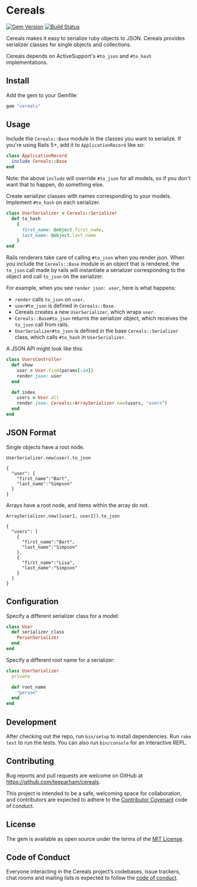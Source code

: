 # Cereals

[![Gem Version](https://badge.fury.io/rb/cereals.svg)][gem]
[![Build Status](https://travis-ci.org/teeparham/cereals.svg?branch=master)][build]

[gem]: http://rubygems.org/gems/cereals
[build]: https://travis-ci.org/teeparham/cereals

Cereals makes it easy to serialize ruby objects to JSON.
Cereals provides serializer classes for single objects and collections.

Cereals depends on ActiveSupport's `#to_json` and `#to_hash` implementations.

## Install

Add the gem to your Gemfile:

```ruby
gem "cereals"
```

## Usage

Include the `Cereals::Base` module in the classes you want to serialize.
If you're using Rails 5+, add it to `ApplicationRecord` like so:

```ruby
class ApplicationRecord
  include Cereals::Base
end
```

Note: the above `include` will override `#to_json` for all models, so if you don't
want that to happen, do something else.

Create serializer classes with names corresponding to your models.
Implement `#to_hash` on each serializer.

```ruby
class UserSerializer < Cereals::Serializer
  def to_hash
    {
      first_name: @object.first_name,
      last_name: @object.last_name
    }
end
```

Rails renderers take care of calling `#to_json` when you render json.
When you include the `Cereals::Base` module in an object that is
rendered, the `to_json` call made by rails will instantiate a serializer
corresponding to the object and call `to_json` on the serializer.

For example, when you see `render json: user`, here is what happens:

* `render` calls `to_json` on `user`.
* `user#to_json` is defined in `Cereals::Base`.
* Cereals creates a new `UserSerializer`, which wraps `user`.
* `Cereals::Base#to_json` returns the serializer object, which receives
the `to_json` call from rails.
* `UserSerializer#to_json` is defined in the base `Cereals::Serializer` class,
which calls `#to_hash` in `UserSerializer`.

A JSON API might look like this:

```ruby
class UsersController
  def show
    user = User.find(params[:id])
    render json: user
  end

  def index
    users = User.all
    render json: Cereals::ArraySerializer.new(users, "users")
  end
end
```

## JSON Format

Single objects have a root node.

`UserSerializer.new(user).to_json`

```
{
  "user": {
    "first_name":"Bart",
    "last_name":"Simpson"
  }
}
```

Arrays have a root node, and items within the array do not.

`ArraySerializer.new([user1, user2]).to_json`

```
{
  "users": [
    {
      "first_name":"Bart",
      "last_name":"Simpson"
    },
    {
      "first_name":"Lisa",
      "last_name":"Simpson"
    }    
  ]
}
```

## Configuration

Specify a different serializer class for a model:

```ruby
class User
  def serializer_class
    PersonSerializer
  end
end
```

Specify a different root name for a serializer:

```ruby
class UserSerializer
  private

  def root_name
    "person"
  end
end
```

## Development

After checking out the repo, run `bin/setup` to install dependencies.
Run `rake test` to run the tests. You can also run `bin/console` for an
interactive REPL.

## Contributing

Bug reports and pull requests are welcome on GitHub at https://github.com/teeparham/cereals.

This project is intended to be a safe, welcoming space for collaboration,
and contributors are expected to adhere to the
[Contributor Covenant](http://contributor-covenant.org) code of conduct.

## License

The gem is available as open source under the terms of the
[MIT License](http://opensource.org/licenses/MIT).

## Code of Conduct

Everyone interacting in the Cereals project’s codebases, issue trackers, chat rooms and
mailing lists is expected to follow the
[code of conduct](https://github.com/teeparham/cereals/blob/master/CODE_OF_CONDUCT.md).
